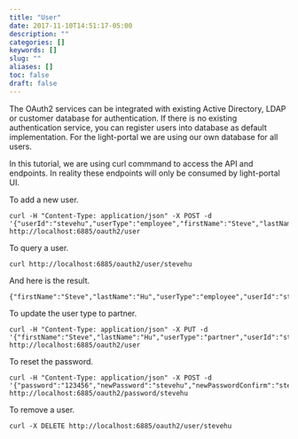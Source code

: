 ```yaml
---
title: "User"
date: 2017-11-10T14:51:17-05:00
description: ""
categories: []
keywords: []
slug: ""
aliases: []
toc: false
draft: false
---
```



The OAuth2 services can be integrated with existing Active Directory, LDAP or customer
database for authentication. If there is no existing authentication service, you can
register users into database as default implementation. For the light-portal we are using
our own database for all users. 

In this tutorial, we are using curl commmand to access the API and endpoints. In reality
these endpoints will only be consumed by light-portal UI.

To add a new user.

```
curl -H "Content-Type: application/json" -X POST -d '{"userId":"stevehu","userType":"employee","firstName":"Steve","lastName":"Hu","email":"stevehu@gmail.com","password":"123456","passwordConfirm":"123456"}' http://localhost:6885/oauth2/user
```

To query a user.

```
curl http://localhost:6885/oauth2/user/stevehu

```

And here is the result.

```
{"firstName":"Steve","lastName":"Hu","userType":"employee","userId":"stevehu","email":"stevehu@gmail.com"}
```

To update the user type to partner.

```
curl -H "Content-Type: application/json" -X PUT -d '{"firstName":"Steve","lastName":"Hu","userType":"partner","userId":"stevehu","email":"stevehu@gmail.com"}' http://localhost:6885/oauth2/user
```

To reset the password.

```
curl -H "Content-Type: application/json" -X POST -d '{"password":"123456","newPassword":"stevehu","newPasswordConfirm":"stevehu"}' http://localhost:6885/oauth2/password/stevehu
```

To remove a user.

```
curl -X DELETE http://localhost:6885/oauth2/user/stevehu

```
